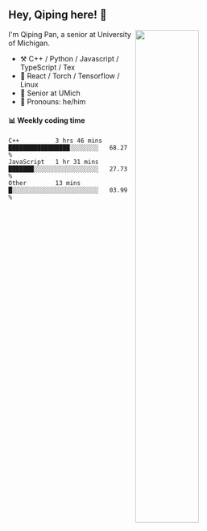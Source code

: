 

## Hey, Qiping here! :wave:

[<img align="right" width="50%" src="https://github-readme-stats.vercel.app/api?username=ppppqp&theme=dark&show_icons=true">](https://metrics.lecoq.io/ppppqp?template=classic)


I'm Qiping Pan, a senior at University of Michigan.

-   :hammer_and_pick: C++ / Python / Javascript / TypeScript / Tex
-   :pencil: React / Torch / Tensorflow / Linux 
-   :seedling: Senior at UMich
-   :man: Pronouns: he/him



#### :bar_chart: Weekly coding time

<!--START_SECTION:waka-->
```text
C++          3 hrs 46 mins   █████████████████░░░░░░░░   68.27 % 
JavaScript   1 hr 31 mins    ███████░░░░░░░░░░░░░░░░░░   27.73 % 
Other        13 mins         █░░░░░░░░░░░░░░░░░░░░░░░░   03.99 % 
```
<!--END_SECTION:waka-->
